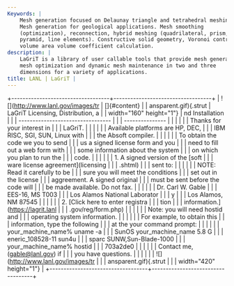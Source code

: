 ```yaml
---
Keywords: |
    Mesh generation focused on Delaunay triangle and tetrahedral meshing.
    Mesh generation for geological applications. Mesh smoothing
    (optimization), reconnection, hybrid meshing (quadrilateral, prism,
    pyramid, line elements). Constructive solid geometry, Voronoi control
    volume area volume coefficient calculation.
description: |
    LaGriT is a library of user callable tools that provide mesh generation,
    mesh optimization and dynamic mesh maintenance in two and three
    dimensions for a variety of applications.
title: LANL | LaGriT |
---
```


<div id="content-org">

+-----------------------------------+-----------------------------------+
| ![](http://www.lanl.gov/images/tr | []{#content}                      |
| ansparent.gif){.strut             | LaGriT Licensing, Distribution, a |
| width="160" height="1"}           | nd Installation                   |
|                                   | --------------------------------- |
|                                   | ---------------                   |
|                                   |                                   |
|                                   | Thanks for your interest in       |
|                                   | LaGriT.                           |
|                                   |                                   |
|                                   | Available platforms are HP, DEC,  |
|                                   | IBM RISC, SGI, SUN, Linux with    |
|                                   | the Absoft compiler.              |
|                                   |                                   |
|                                   | To obtain the code we you to send |
|                                   | us a signed license form and you  |
|                                   | need to fill out a web form with  |
|                                   | some information about the system |
|                                   | on which you plan to run the      |
|                                   | code.                             |
|                                   |                                   |
|                                   | 1\. A signed version of the [soft |
|                                   | ware license agreement](licensing |
|                                   | .shtml)                           |
|                                   | sent to:                          |
|                                   |                                   |
|                                   | NOTE: Read it carefully to be     |
|                                   | sure you will meet the conditions |
|                                   | set out in the license            |
|                                   | aggreement. A signed original     |
|                                   | must be sent before the code will |
|                                   | be made available. Do not fax.    |
|                                   |                                   |
|                                   |     Dr. Carl W. Gable             |
|                                   |     EES-16, MS T003               |
|                                   |     Los Alamos National Laborator |
|                                   | y                                 |
|                                   |     Los Alamos, NM 87545          |
|                                   |                                   |
|                                   | 2\. [Click here to enter registra |
|                                   | tion                              |
|                                   | information.](https://lagrit.lanl |
|                                   | .gov/reg/form.php)                |
|                                   |                                   |
|                                   | Note: you will need hostid and    |
|                                   | operating system information.     |
|                                   |                                   |
|                                   | For example, to obtain this       |
|                                   | information, type the following   |
|                                   | at the your command prompt:       |
|                                   |                                   |
|                                   |     your_machine_name% uname -a   |
|                                   |     SunOS your_machine_name 5.8 G |
|                                   | eneric_108528-11 sun4u            |
|                                   |     sparc SUNW,Sun-Blade-1000     |
|                                   |     your_machine_name% hostid     |
|                                   |     703a2de0                      |
|                                   |                                   |
|                                   | Contact me, (<gable@lanl.gov>) if |
|                                   | you have questions.               |
|                                   |                                   |
|                                   | ![](http://www.lanl.gov/images/tr |
|                                   | ansparent.gif){.strut             |
|                                   | width="420" height="1"}           |
+-----------------------------------+-----------------------------------+

</div>
